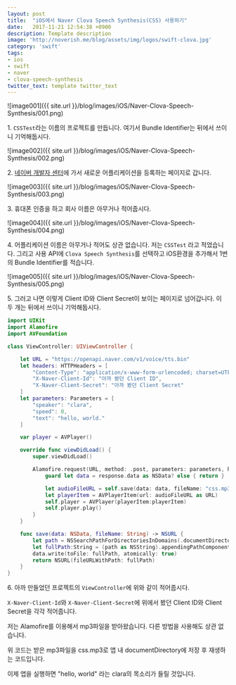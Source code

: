 ```yaml
---
layout: post
title:  "iOS에서 Naver Clova Speech Synthesis(CSS) 사용하기"
date:   2017-11-21 12:54:38 +0900
description: Template description
image: 'http://noverish.me/blog/assets/img/logos/swift-clova.jpg'
category: 'swift'
tags:
- ios
- swift
- naver
- clova-speech-synthesis
twitter_text: template twitter_text
---
```


![image001]({{ site.url }}/blog/images/iOS/Naver-Clova-Speech-Synthesis/001.png)

1\. `CSSTest`라는 이름의 프로젝트를 만듭니다. 여기서 Bundle Identifier는 뒤에서 쓰이니 기억해둡시다.

![image002]({{ site.url }}/blog/images/iOS/Naver-Clova-Speech-Synthesis/002.png)

2\. [네이버 개발자 센터](https://developers.naver.com/main/)에 가서 새로운 어플리케이션을 등록하는 페이지로 갑니다.

![image003]({{ site.url }}/blog/images/iOS/Naver-Clova-Speech-Synthesis/003.png)

3\. 휴대폰 인증을 하고 회사 이름은 아무거나 적어줍시다.

![image004]({{ site.url }}/blog/images/iOS/Naver-Clova-Speech-Synthesis/004.png)

4\. 어플리케이션 이름은 아무거나 적어도 상관 없습니다. 저는 `CSSTest` 라고 적었습니다. 그리고 사용 API에 `Clova Speech Synthesis`를 선택하고 iOS환경을 추가해서 1번의 Bundle Identifier를 적습니다.

![image005]({{ site.url }}/blog/images/iOS/Naver-Clova-Speech-Synthesis/005.png)

5\. 그러고 나면 이렇게 Client ID와 Client Secret이 보이는 페이지로 넘어갑니다. 이 두 개는 뒤에서 쓰이니 기억해둡시다.

```swift
import UIKit
import Alamofire
import AVFoundation

class ViewController: UIViewController {

    let URL = "https://openapi.naver.com/v1/voice/tts.bin"
    let headers: HTTPHeaders = [
        "Content-Type": "application/x-www-form-urlencoded; charset=UTF-8",
        "X-Naver-Client-Id": "아까 봤던 Client ID",
        "X-Naver-Client-Secret": "아까 봤던 Client Secret"
    ]
    let parameters: Parameters = [
        "speaker": "clara",
        "speed": 0,
        "text": "hello, world."
    ]

    var player = AVPlayer()

    override func viewDidLoad() {
        super.viewDidLoad()

        Alamofire.request(URL, method: .post, parameters: parameters, headers: headers).response { response in
            guard let data = response.data as NSData? else { return }

            let audioFileURL = self.save(data: data, fileName: "css.mp3")
            let playerItem = AVPlayerItem(url: audioFileURL as URL)
            self.player = AVPlayer(playerItem:playerItem)
            self.player.play()
        }
    }

    func save(data: NSData, fileName: String) -> NSURL {
        let path = NSSearchPathForDirectoriesInDomains(.documentDirectory, .userDomainMask, true)[0] as String
        let fullPath:String = (path as NSString).appendingPathComponent(fileName)
        data.write(toFile: fullPath, atomically: true)
        return NSURL(fileURLWithPath: fullPath)
    }
}
```

6\. 아까 만들었던 프로젝트의 `ViewController`에 위와 같이 적어줍시다.

`X-Naver-Client-Id`와 `X-Naver-Client-Secret`에 위에서 봤던 Client ID와 Client Secret을 각각 적어줍니다.

저는 Alamofire를 이용해서 mp3파일을 받아왔습니다. 다른 방법을 사용해도 상관 없습니다.

위 코드는 받은 mp3파일을 css.mp3로 앱 내 documentDirectory에 저장 후 재생하는 코드입니다.

이제 앱을 실행하면 "hello, world" 라는 clara의 목소리가 들릴 것입니다.
